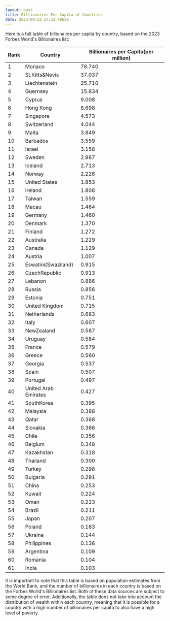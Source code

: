 ```yaml
---
layout: post
title: Billionaires Per Capita of Countries
date: 2023-09-22 17:33 +0530
---
```


Here is a full table of billionaires per capita by country, based on the 2023 Forbes World's Billionaires list:

| Rank | Country | Billionaires per Capita(per million) |
|---|---|---|
| 1	|	Monaco	|	78.740 |
| 2	|	St.Kitts&Nevis	|	37.037 |
| 3	|	Liechtenstein	|	25.710 |
| 4	|	Guernsey	|	15.834 |
| 5	|	Cyprus	|	9.008 |
| 6	|	Hong Kong	|	8.698 |
| 7	|	Singapore	|	4.573 |
| 8	|	Switzerland	|	4.044 |
| 9	|	Malta	|	3.849 |
| 10	|	Barbados	|	3.559 |
| 11	|	Israel	|	3.158 |
| 12	|	Sweden	|	2.987 |
| 13	|	Iceland	|	2.713 |
| 14	|	Norway	|	2.226 |
| 15	|	United States	|	1.853 |
| 16	|	Ireland	|	1.808 |
| 17	|	Taiwan	|	1.559 |
| 18	|	Macau	|	1.464 |
| 19	|	Germany	|	1.460 |
| 20	|	Denmark	|	1.370 |
| 21	|	Finland	|	1.272 |
| 22	|	Australia	|	1.229 |
| 23	|	Canada	|	1.129 |
| 24	|	Austria	|	1.007 |
| 25	|	Eswatini(Swaziland)	|	0.915 |
| 26	|	CzechRepublic	|	0.913 |
| 27	|	Lebanon	|	0.886 |
| 28	|	Russia	|	0.856 |
| 29	|	Estonia	|	0.751 |
| 30	|	United Kingdom	|	0.715 |
| 31	|	Netherlands	|	0.683 |
| 32	|	Italy	|	0.607 |
| 33	|	NewZealand	|	0.587 |
| 34	|	Uruguay	|	0.584 |
| 35	|	France	|	0.579 |
| 36	|	Greece	|	0.560 |
| 37	|	Georgia	|	0.537 |
| 38	|	Spain	|	0.507 |
| 39	|	Portugal	|	0.497 |
| 40	|	United Arab Emirates	|	0.427 |
| 41	|	SouthKorea	|	0.395 |
| 42	|	Malaysia	|	0.388 |
| 43	|	Qatar	|	0.368 |
| 44	|	Slovakia	|	0.366 |
| 45	|	Chile	|	0.356 |
| 46	|	Belgium	|	0.348 |
| 47	|	Kazakhstan	|	0.318 |
| 48	|	Thailand	|	0.300 |
| 49	|	Turkey	|	0.298 |
| 50	|	Bulgaria	|	0.291 |
| 51	|	China	|	0.253 |
| 52	|	Kuwait	|	0.224 |
| 53	|	Oman	|	0.223 |
| 54	|	Brazil	|	0.211 |
| 55	|	Japan	|	0.207 |
| 56	|	Poland	|	0.183 |
| 57	|	Ukraine	|	0.144 |
| 58	|	Philippines	|	0.136 |
| 59	|	Argentina	|	0.109 |
| 60	|	Romania	|	0.104 |
| 61	|	India	|	0.103 |


It is important to note that this table is based on population estimates from the World Bank, and the number of billionaires in each country is based on the Forbes World's Billionaires list. Both of these data sources are subject to some degree of error. Additionally, the table does not take into account the distribution of wealth within each country, meaning that it is possible for a country with a high number of billionaires per capita to also have a high level of poverty.
